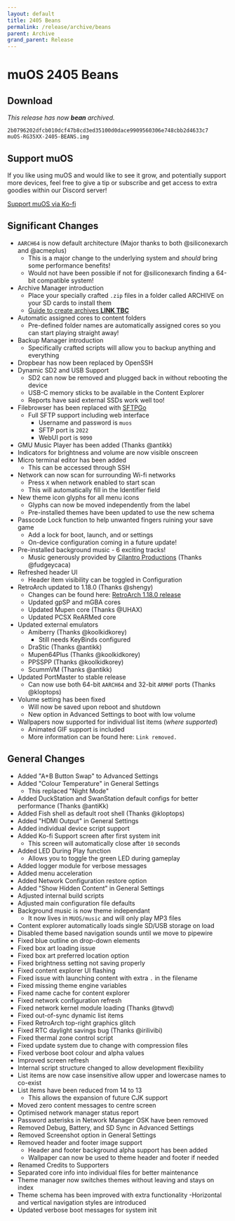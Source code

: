```yaml
---
layout: default
title: 2405 Beans
permalink: /release/archive/beans
parent: Archive
grand_parent: Release
---
```


# muOS 2405 Beans
## Download
_This release has now **bean** archived._

``2b0796202dfcb010dcf47b8cd3ed35100d0dace9909560306e748cbb2d4633c7  muOS-RG35XX-2405-BEANS.img``

## Support muOS
If you like using muOS and would like to see it grow, and potentially support more devices, feel free to give a tip or subscribe and get access to extra goodies within our Discord server!

[Support muOS via Ko-fi](https://ko-fi.com/xonglebongle)

## Significant Changes
- ``AARCH64`` is now default architecture (Major thanks to both @siliconexarch and @acmeplus)
  - This is a major change to the underlying system and _should_ bring some performance benefits!
  - Would not have been possible if not for @siliconexarch finding a 64-bit compatible system!
- Archive Manager introduction
  - Place your specially crafted ``.zip`` files in a folder called ARCHIVE on your SD cards to install them
  - [Guide to create archives **LINK TBC**](../index.md)
- Automatic assigned cores to content folders
  - Pre-defined folder names are automatically assigned cores so you can start playing straight away!
- Backup Manager introduction
  - Specifically crafted scripts will allow you to backup anything and everything
- Dropbear has now been replaced by OpenSSH
- Dynamic SD2 and USB Support
  - SD2 can now be removed and plugged back in without rebooting the device
  - USB-C memory sticks to be available in the Content Explorer
  - Reports have said external SSDs work well too!
- Filebrowser has been replaced with [SFTPGo](https://github.com/drakkan/sftpgo)
  - Full SFTP support including web interface
    - Username and password is ``muos``
    - SFTP port is ``2022``
    - WebUI port is ``9090``
- GMU Music Player has been added (Thanks @antikk)
- Indicators for brightness and volume are now visible onscreen
- Micro terminal editor has been added
  - This can be accessed through SSH
- Network can now scan for surrounding Wi-fi networks
  - Press ``X`` when network enabled to start scan
  - This will automatically fill in the Identifier field
- New theme icon glyphs for all menu icons
  - Glyphs can now be moved independently from the label
  - Pre-installed themes have been updated to use the new schema
- Passcode Lock function to help unwanted fingers ruining your save game
  - Add a lock for boot, launch, and or settings
  - On-device configuration coming in a future update!
- Pre-installed background music - 6 exciting tracks!
  - Music generously provided by [Cilantro Productions](https://soundcloud.com/cilantro-productions) (Thanks @fudgeycaca)
- Refreshed header UI
  - Header item visibility can be toggled in Configuration
- RetroArch updated to 1.18.0 (Thanks @shengy)
  - Changes can be found here: [RetroArch 1.18.0 release](https://github.com/libretro/RetroArch/blob/master/CHANGES.md)
  - Updated gpSP and mGBA cores
  - Updated Mupen core (Thanks @UHAX)
  - Updated PCSX ReARMed core
- Updated external emulators
  - Amiberry (Thanks @koolkidkorey)
    - Still needs KeyBinds configured
  - DraStic (Thanks @antikk)
  - Mupen64Plus (Thanks @koolkidkorey)
  - PPSSPP (Thanks @koolkidkorey)
  - ScummVM (Thanks @antikk)
- Updated PortMaster to stable release
  - Can now use both 64-bit ``AARCH64`` and 32-bit ``ARMHF`` ports (Thanks @kloptops)
- Volume setting has been fixed
  - Will now be saved upon reboot and shutdown
  - New option in Advanced Settings to boot with low volume
- Wallpapers now supported for individual list items (_where supported_)
  - Animated GIF support is included
  - More information can be found here: `Link removed.`

## General Changes
- Added "A+B Button Swap" to Advanced Settings
- Added "Colour Temperature" in General Settings
  - This replaced "Night Mode"
- Added DuckStation and SwanStation default configs for better performance (Thanks @antiKk)
- Added Fish shell as default root shell (Thanks @kloptops)
- Added "HDMI Output" in General Settings
- Added individual device script support
- Added Ko-fi Support screen after first system init
  - This screen will automatically close after ``10`` seconds
- Added LED During Play function
  - Allows you to toggle the green LED during gameplay
- Added logger module for verbose messages
- Added menu acceleration
- Added Network Configuration restore option
- Added "Show Hidden Content" in General Settings
- Adjusted internal build scripts
- Adjusted main configuration file defaults
- Background music is now theme independant
  - It now lives in ``MUOS/music`` and will only play MP3 files
- Content explorer automatically loads single SD/USB storage on load
- Disabled theme based navigation sounds until we move to pipewire
- Fixed blue outline on drop-down elements
- Fixed box art loading issue
- Fixed box art preferred location option
- Fixed brightness setting not saving properly
- Fixed content explorer UI flashing
- Fixed issue with launching content with extra ``.`` in the filename
- Fixed missing theme engine variables
- Fixed name cache for content explorer
- Fixed network configuration refresh
- Fixed network kernel module loading (Thanks @twvd)
- Fixed out-of-sync dynamic list items
- Fixed RetroArch top-right graphics glitch
- Fixed RTC daylight savings bug (Thanks @irilivibi)
- Fixed thermal zone control script
- Fixed update system due to change with compression files
- Fixed verbose boot colour and alpha values
- Improved screen refresh
- Internal script structure changed to allow development flexibility
- List items are now case insensitive allow upper and lowercase names to co-exist
- List items have been reduced from 14 to 13
  - This allows the expansion of future CJK support
- Moved zero content messages to centre screen
- Optimised network manager status report
- Password asterisks in Network Manager OSK have been removed
- Removed Debug, Battery, and SD Sync in Advanced Settings
- Removed Screenshot option in General Settings
- Removed header and footer image support
  - Header and footer background alpha support has been added
  - Wallpaper can now be used to theme header and footer if needed
- Renamed Credits to Supporters
- Separated core info into individual files for better maintenance
- Theme manager now switches themes without leaving and stays on index
- Theme schema has been improved with extra functionality
    -Horizontal and vertical navigation styles are introduced
- Updated verbose boot messages for system init